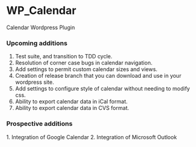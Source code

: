 # WP_Calendar
Calendar Wordpress Plugin

<h3>Upcoming additions</h3>
<ol>
<li>
Test suite, and transition to TDD cycle.
</li>
<li>Resolution of corner case bugs in calendar navigation.</li>
<li>Add settings to permit custom calendar sizes and views.</li>
<li>Creation of release branch that you can download and use in your wordpress site.</li>
<li>Add settings to configure style of calendar without needing to modify css.</li>
<li>Ability to export calendar data in iCal format.</li>
<li>Ability to export calendar data in CVS format.</li>
</ol>
<h3>Prospective additions</h3>
1. Integration of Google Calendar
2. Integration of Microsoft Outlook
